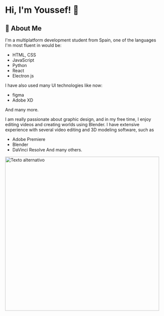 
# Hi, I'm Youssef! 👋

## 🚀 About Me
I'm a multiplatform development student from Spain, one of the languages ​​I'm most fluent in would be:
- HTML, CSS
- JavaScript
- Python
- React
- Electron js

I have also used many UI technologies like now: 
- figma 
- Adobe XD 

And many more.

I am really passionate about graphic design, and in my free time, I enjoy editing videos and creating worlds using Blender. I have extensive experience with several video editing and 3D modeling software, such as
- Adobe Premiere 
- Blender 
- DaVinci Resolve
And many others.


<img src="untitled.png" alt="Texto alternativo" width="500">
